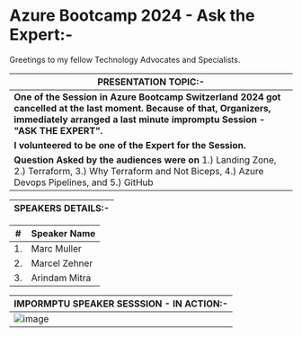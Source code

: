 # Azure Bootcamp 2024 - Ask the Expert:-

Greetings to my fellow Technology Advocates and Specialists.

| __PRESENTATION TOPIC:-__ |
| --------- |
| __One of the Session in Azure Bootcamp Switzerland 2024 got cancelled at the last moment. Because of that, Organizers, immediately arranged a last minute impromptu Session - "ASK THE EXPERT".__ |
| __I volunteered to be one of the Expert for the Session.__ |
| __Question Asked by the audiences were on__ 1.) Landing Zone, 2.) Terraform, 3.) Why Terraform and Not Biceps, 4.) Azure Devops Pipelines, and 5.) GitHub |

| __SPEAKERS DETAILS:-__ |
| --------- |

| __#__ |  __Speaker Name__ |
| --------- |  --------- |
| 1. | Marc Muller |
| 2. | Marcel Zehner |
| 3. | Arindam Mitra |

| __IMPORMPTU SPEAKER SESSSION - IN ACTION:-__ |
| --------- |
| ![image](https://github.com/user-attachments/assets/b82eaff8-9b12-43ef-baa9-15f06b0fd38f) |
